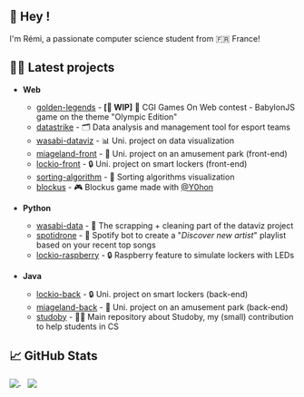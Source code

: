 ## 👋 Hey !
<p>
  I'm Rémi, a passionate computer science student from 🇫🇷 France!
</p>

## 🧑‍💻 Latest projects
- **Web**
  - [golden-legends](https://github.com/Golden-Legends) - **[🚧 WIP]** 🥇 CGI Games On Web contest - BabylonJS game on the theme "Olympic Edition"
  - [datastrike](https://github.com/datastrike) - 🗂️ Data analysis and management tool for esport teams
  - [wasabi-dataviz](https://github.com/wasabi-project/wasabi-dataviz) - 📊 Uni. project on data visualization
  - [miageland-front](https://github.com/MIAGELand/miageland-front) - 🎡 Uni. project on an amusement park (front-end)
  - [lockio-front](https://github.com/Lockiio/lockio-front) - 🔒 Uni. project on smart lockers (front-end)
  - [sorting-algorithm](https://github.com/RemiSaurel/sorting-algorithms) - 🔁 Sorting algorithms visualization
  - [blockus](https://blockus-prod-d75bc.web.app/#/) - 🎮 Blockus game made with [@Y0hon](https://github.com/Y0hon)
  
- **Python**
  - [wasabi-data](https://github.com/wasabi-project/wasabi-data) - 🧹 The scrapping + cleaning part of the dataviz project
  - [spotidrone](https://github.com/RemiSaurel/SpotiDrone) - 📡 Spotify bot to create a "_Discover new artist_" playlist based on your recent top songs
  - [lockio-raspberry](https://github.com/Lockiio/lockio-rasp) - 🔒 Raspberry feature to simulate lockers with LEDs

- **Java**
  - [lockio-back](https://github.com/Lockiio/lockio-back) - 🔒 Uni. project on smart lockers (back-end)
  - [miageland-back](https://github.com/MIAGELand/miageland-back) - 🎡 Uni. project on an amusement park (back-end)
  - [studoby](https://github.com/RemiSaurel/Studoby) - 🧑‍🎓 Main repository about Studoby, my (small) contribution to help students in CS


## 📈 GitHub Stats

<a href="https://github.com/RemiSaurel">
  <img align="center" src="https://github-readme-stats.vercel.app/api/top-langs/?username=RemiSaurel&&hide=html,makefile,c%2B%2B,c,vcl,groff,dockerfile,shell,objective-c&title_color=ffffff&text_color=c9cacc&icon_color=2bbc8a&bg_color=1d1f21&count_private=true&langs_count=3" />
</a>
&nbsp;&nbsp;
<a href="https://github.com/RemiSaurel">
  <img align="center" src="https://github-readme-stats.vercel.app/api?username=RemiSaurel&show_icons=true&line_height=27&count_private=true&title_color=ffffff&text_color=c9cacc&icon_color=2bbc8a&bg_color=1d1f21" />
</a>
